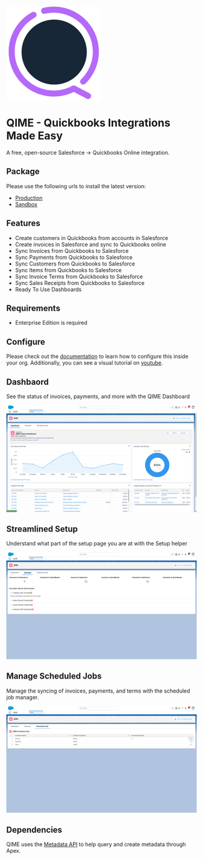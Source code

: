 ![QIME Logo](/images/QIME-Logo.png)

# QIME - Quickbooks Integrations Made Easy

A free, open-source Salesforce -> Quickbooks Online integration.

## Package

Please use the following urls to install the latest version:

- [Production](https://login.salesforce.com/packaging/installPackage.apexp?p0=04tDo000000Hz7I)
- [Sandbox](https://test.salesforce.com/packaging/installPackage.apexp?p0=04tDo000000Hz7I)

## Features

- Create customers in Quickbooks from accounts in Salesforce
- Create invoices in Salesforce and sync to Quickbooks online
- Sync Invoices from Quickbooks to Salesforce
- Sync Payments from Quickbooks to Salesforce
- Sync Customers from Quickbooks to Salesforce
- Sync Items from Quickbooks to Salesforce
- Sync Invoice Terms from Quickbooks to Salesforce
- Sync Sales Receipts from Quickbooks to Salesforce
- Ready To Use Dashboards

## Requirements

- Enterprise Edition is required

## Configure

Please check out the [documentation](https://qime.1sync.co) to learn how to configure this inside your org. Additionally, you can see a visual tutorial on [youtube](https://youtu.be/ZRwzeuJRmPg).

## Dashbaord

See the status of invoices, payments, and more with the QIME Dashboard

![QIME Dashboard](/images/dashboard.png)

## Streamlined Setup

Understand what part of the setup page you are at with the Setup helper

![QIME Setup Checklist](/images/setup-checklist.png)

## Manage Scheduled Jobs

Manage the syncing of invoices, payments, and terms with the scheduled job manager.

![QIME Scheduled Jobs](/images/manage-scheduled-jobs.png)

## Dependencies

QIME uses the [Metadata API](https://github.com/certinia/apex-mdapi) to help query and create metadata through Apex.
